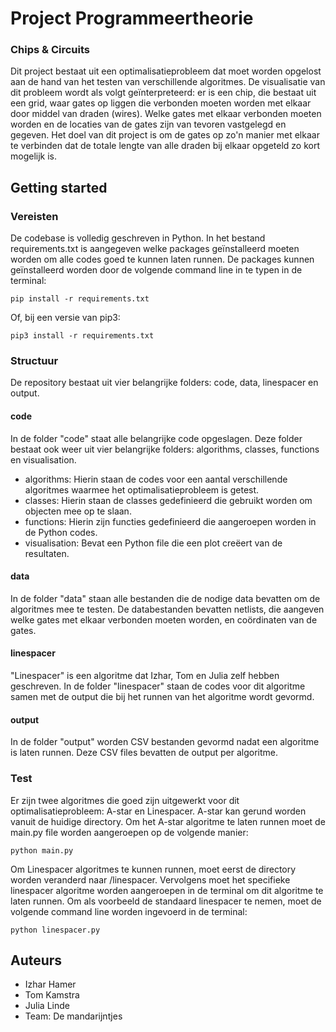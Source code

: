 # Project Programmeertheorie
### Chips & Circuits
Dit project bestaat uit een optimalisatieprobleem dat moet worden opgelost aan de hand van het testen van verschillende algoritmes. De visualisatie van dit probleem wordt als volgt geïnterpreteerd: er is een chip, die bestaat uit een grid, waar gates op liggen die verbonden moeten worden met elkaar door middel van draden (wires). Welke gates met elkaar verbonden moeten worden en de locaties van de gates zijn van tevoren vastgelegd en gegeven. Het doel van dit project is om de gates op zo'n manier met elkaar te verbinden dat de totale lengte van alle draden bij elkaar opgeteld zo kort mogelijk is.

## Getting started
### Vereisten
De codebase is volledig geschreven in Python. In het bestand requirements.txt is aangegeven welke packages geïnstalleerd moeten worden om alle codes goed te kunnen laten runnen. De packages kunnen geïnstalleerd worden door de volgende command line in te typen in de terminal:

```
pip install -r requirements.txt
```
Of, bij een versie van pip3:
```
pip3 install -r requirements.txt
```

### Structuur
De repository bestaat uit vier belangrijke folders: code, data, linespacer en output.

#### code
In de folder "code" staat alle belangrijke code opgeslagen. Deze folder bestaat ook weer uit vier belangrijke folders: algorithms, classes, functions en visualisation.

* algorithms: Hierin staan de codes voor een aantal verschillende algoritmes waarmee het optimalisatieprobleem is getest.
* classes: Hierin staan de classes gedefinieerd die gebruikt worden om objecten mee op te slaan.
* functions: Hierin zijn functies gedefinieerd die aangeroepen worden in de Python codes.
* visualisation: Bevat een Python file die een plot creëert van de resultaten.

#### data
In de folder "data" staan alle bestanden die de nodige data bevatten om de algoritmes mee te testen. De databestanden bevatten netlists, die aangeven welke gates met elkaar verbonden moeten worden, en coördinaten van de gates.

#### linespacer
"Linespacer" is een algoritme dat Izhar, Tom en Julia zelf hebben geschreven. In de folder "linespacer" staan de codes voor dit algoritme samen met de output die bij het runnen van het algoritme wordt gevormd.

#### output
In de folder "output" worden CSV bestanden gevormd nadat een algoritme is laten runnen. Deze CSV files bevatten de output per algoritme.

### Test
Er zijn twee algoritmes die goed zijn uitgewerkt voor dit optimalisatieprobleem: A-star en Linespacer. A-star kan gerund worden vanuit de huidige directory. Om het A-star algoritme te laten runnen moet de main.py file worden aangeroepen op de volgende manier:
```
python main.py
```

Om Linespacer algoritmes te kunnen runnen, moet eerst de directory worden veranderd naar /linespacer. Vervolgens moet het specifieke linespacer algoritme worden aangeroepen in de terminal om dit algoritme te laten runnen. Om als voorbeeld de standaard linespacer te nemen, moet de volgende command line worden ingevoerd in de terminal:
```
python linespacer.py
```

## Auteurs
* Izhar Hamer
* Tom Kamstra
* Julia Linde
* Team: De mandarijntjes
